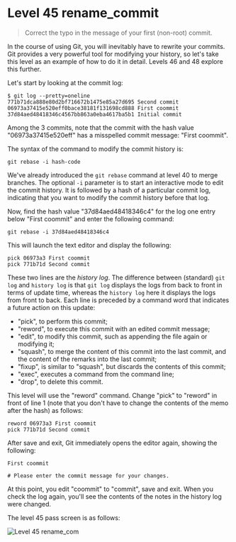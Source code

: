 
# Level 45 rename_commit

> Correct the typo in the message of your first (non-root) commit.

In the course of using Git, you will inevitably have to rewrite your commits.
Git provides a very powerful tool for modifying your history, so let's take
this level as an example of how to do it in detail. Levels 46 and 48 explore
this further.

Let's start by looking at the commit log:

```shell
$ git log --pretty=oneline
771b71dca888e80d2bf716672b1475e85a27d695 Second commit
06973a37415e520eff0bace38181f131698cd888 First coommit
37d84aed48418346c4567bb863a0eba4617ba5b1 Initial commit
```

Among the 3 commits, note that the commit with the hash value
"06973a37415e520eff" has a misspelled commit message: "First coommit".

The syntax of the command to modify the commit history is:

```shell
git rebase -i hash-code
```

We've already introduced the `git rebase` command at level 40 to merge
branches. The optional `-i` parameter is to start an interactive mode to edit
the commit history. It is followed by a hash of a particular commit log,
indicating that you want to modify the commit history before that log.

Now, find the hash value "37d84aed48418346c4" for the log one entry below
"First coommit" and enter the following command:

```shell
git rebase -i 37d84aed48418346c4
```

This will launch the text editor and display the following:

```
pick 06973a3 First coommit
pick 771b71d Second commit
```

These two lines are the *history log*. The difference between (standard) `git
log` and `history log` is that `git log` displays the logs from back to front
in terms of update time, whereas the `history log` here it displays the logs
from front to back. Each line is preceded by a command word that indicates a
future action on this update:

* "pick", to perform this commit;
* "reword", to execute this commit with an edited commit message;
* "edit", to modify this commit, such as appending the file again or modifying
  it;
* "squash", to merge the content of this commit into the last commit, and the
  content of the remarks into the last commit;
* "fixup", is similar to "squash", but discards the contents of this commit;
* "exec", executes a command from the command line;
* "drop", to delete this commit.

This level will use the "reword" command. Change "pick" to "reword" in front of
line 1 (note that you don't have to change the contents of the memo after the
hash) as follows:

```
reword 06973a3 First coommit
pick 771b71d Second commit
```

After save and exit, Git immediately opens the editor again, showing the
following:

```
First coommit

# Please enter the commit message for your changes.
```

At this point, you edit "coommit" to "commit", save and exit. When you check
the log again, you'll see the contents of the notes in the history log were
changed.

The level 45 pass screen is as follows:

![Level 45 rename_com](level-45-rename-commit.png)
